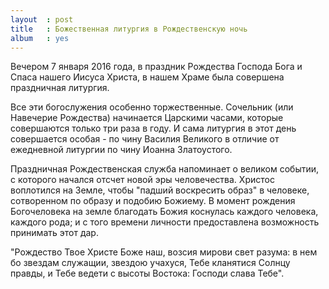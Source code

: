 ```yaml
---
layout  : post
title   : Божественная литургия в Рождественскую ночь
album   : yes
---
```


Вечером 7 января 2016 года, в праздник Рождества Господа Бога и Спаса нашего Иисуса Христа, в нашем Храме была совершена праздничная литургия.

Все эти богослужения особенно торжественные. Сочельник (или Навечерие Рождества) начинается Царскими часами, которые совершаются только три раза в году. И сама литургия в этот день совершается особая - по чину Василия Великого в отличие от ежедневной литургии по чину Иоанна Златоустого.

Праздничная Рождественская служба напоминает о великом событии, с которого начался отсчет новой эры человечества. Христос воплотился на Земле, чтобы "падший воскресить образ" в человеке, сотворенном по образу и подобию Божиему. В момент рождения Богочеловека на земле благодать Божия коснулась каждого человека, каждого рода; и с того времени личности предоставлена возможность принимать этот дар.

"Рождество Твое Христе Боже наш, возсия мирови свет разума: в нем бо звездам служащии, звездою учахуся, Тебе кланятися Солнцу правды, и Тебе ведети с высоты Востока: Господи слава Тебе".

